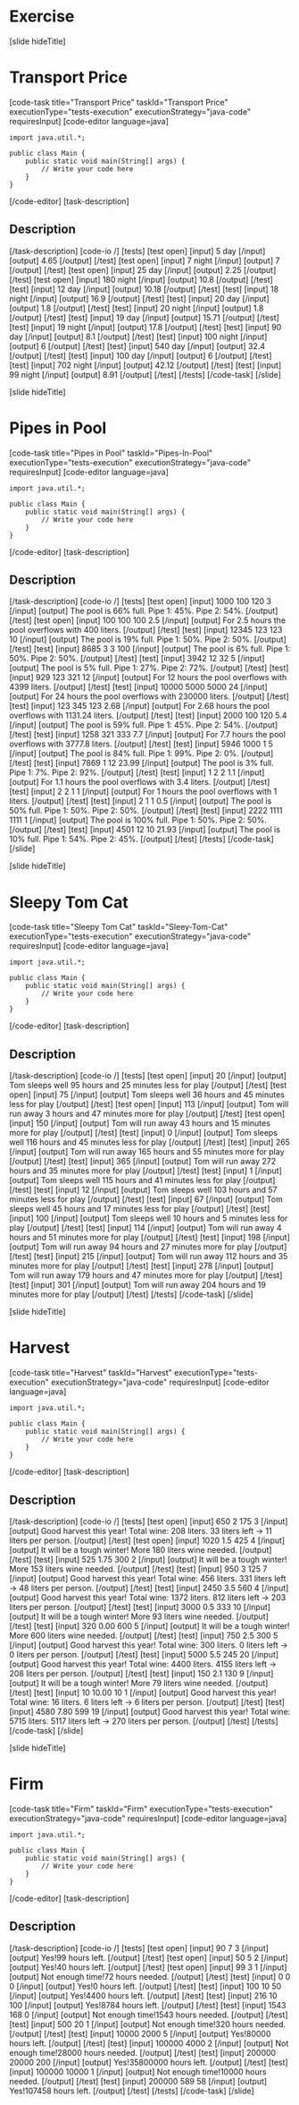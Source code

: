 # Exercise

[slide hideTitle]
# Transport Price
[code-task title="Transport Price" taskId="Transport Price" executionType="tests-execution" executionStrategy="java-code" requiresInput]
[code-editor language=java]
```
import java.util.*;

public class Main {
    public static void main(String[] args) {
        // Write your code here
    }
}
```
[/code-editor]
[task-description]
## Description


[/task-description]
[code-io /]
[tests]
[test open]
[input]
5
day
[/input]
[output]
4.65
[/output]
[/test]
[test open]
[input]
7
night
[/input]
[output]
7
[/output]
[/test]
[test open]
[input]
25
day
[/input]
[output]
2.25
[/output]
[/test]
[test open]
[input]
180
night
[/input]
[output]
10.8
[/output]
[/test]
[test]
[input]
12
day
[/input]
[output]
10.18
[/output]
[/test]
[test]
[input]
18
night
[/input]
[output]
16.9
[/output]
[/test]
[test]
[input]
20
day
[/input]
[output]
1.8
[/output]
[/test]
[test]
[input]
20
night
[/input]
[output]
1.8
[/output]
[/test]
[test]
[input]
19
day
[/input]
[output]
15.71
[/output]
[/test]
[test]
[input]
19
night
[/input]
[output]
17.8
[/output]
[/test]
[test]
[input]
90
day
[/input]
[output]
8.1
[/output]
[/test]
[test]
[input]
100
night
[/input]
[output]
6
[/output]
[/test]
[test]
[input]
540
day
[/input]
[output]
32.4
[/output]
[/test]
[test]
[input]
100
day
[/input]
[output]
6
[/output]
[/test]
[test]
[input]
702
night
[/input]
[output]
42.12
[/output]
[/test]
[test]
[input]
99
night
[/input]
[output]
8.91
[/output]
[/test]
[/tests]
[/code-task]
[/slide]

[slide hideTitle]
# Pipes in Pool
[code-task title="Pipes in Pool" taskId="Pipes-In-Pool" executionType="tests-execution" executionStrategy="java-code" requiresInput]
[code-editor language=java]
```
import java.util.*;

public class Main {
    public static void main(String[] args) {
        // Write your code here
    }
}
```
[/code-editor]
[task-description]
## Description

[/task-description]
[code-io /]
[tests]
[test open]
[input]
1000
100
120
3
[/input]
[output]
The pool is 66% full. Pipe 1: 45%. Pipe 2: 54%.
[/output]
[/test]
[test open]
[input]
100
100
100
2.5
[/input]
[output]
For 2.5 hours the pool overflows with 400 liters.
[/output]
[/test]
[test]
[input]
12345
123
123
10
[/input]
[output]
The pool is 19% full. Pipe 1: 50%. Pipe 2: 50%.
[/output]
[/test]
[test]
[input]
8685
3
3
100
[/input]
[output]
The pool is 6% full. Pipe 1: 50%. Pipe 2: 50%.
[/output]
[/test]
[test]
[input]
3942
12
32
5
[/input]
[output]
The pool is 5% full. Pipe 1: 27%. Pipe 2: 72%.
[/output]
[/test]
[test]
[input]
929
123
321
12
[/input]
[output]
For 12 hours the pool overflows with 4399 liters.
[/output]
[/test]
[test]
[input]
10000
5000
5000
24
[/input]
[output]
For 24 hours the pool overflows with 230000 liters.
[/output]
[/test]
[test]
[input]
123
345
123
2.68
[/input]
[output]
For 2.68 hours the pool overflows with 1131.24 liters.
[/output]
[/test]
[test]
[input]
2000
100
120
5.4
[/input]
[output]
The pool is 59% full. Pipe 1: 45%. Pipe 2: 54%.
[/output]
[/test]
[test]
[input]
1258
321
333
7.7
[/input]
[output]
For 7.7 hours the pool overflows with 3777.8 liters.
[/output]
[/test]
[test]
[input]
5946
1000
1
5
[/input]
[output]
The pool is 84% full. Pipe 1: 99%. Pipe 2: 0%.
[/output]
[/test]
[test]
[input]
7869
1
12
23.99
[/input]
[output]
The pool is 3% full. Pipe 1: 7%. Pipe 2: 92%.
[/output]
[/test]
[test]
[input]
1
2
2
1.1
[/input]
[output]
For 1.1 hours the pool overflows with 3.4 liters.
[/output]
[/test]
[test]
[input]
2
2
1
1
[/input]
[output]
For 1 hours the pool overflows with 1 liters.
[/output]
[/test]
[test]
[input]
2
1
1
0.5
[/input]
[output]
The pool is 50% full. Pipe 1: 50%. Pipe 2: 50%.
[/output]
[/test]
[test]
[input]
2222
1111
1111
1
[/input]
[output]
The pool is 100% full. Pipe 1: 50%. Pipe 2: 50%.
[/output]
[/test]
[test]
[input]
4501
12
10
21.93
[/input]
[output]
The pool is 10% full. Pipe 1: 54%. Pipe 2: 45%.
[/output]
[/test]
[/tests]
[/code-task]
[/slide]

[slide hideTitle]
# Sleepy Tom Cat
[code-task title="Sleepy Tom Cat" taskId="Sleey-Tom-Cat" executionType="tests-execution" executionStrategy="java-code" requiresInput]
[code-editor language=java]
```
import java.util.*;

public class Main {
    public static void main(String[] args) {
        // Write your code here
    }
}
```
[/code-editor]
[task-description]
## Description

[/task-description]
[code-io /]
[tests]
[test open]
[input]
20
[/input]
[output]
Tom sleeps well
95 hours and 25 minutes less for play
[/output]
[/test]
[test open]
[input]
75
[/input]
[output]
Tom sleeps well
36 hours and 45 minutes less for play
[/output]
[/test]
[test open]
[input]
113
[/input]
[output]
Tom will run away
3 hours and 47 minutes more for play
[/output]
[/test]
[test open]
[input]
150
[/input]
[output]
Tom will run away
43 hours and 15 minutes more for play
[/output]
[/test]
[test]
[input]
0
[/input]
[output]
Tom sleeps well
116 hours and 45 minutes less for play
[/output]
[/test]
[test]
[input]
265
[/input]
[output]
Tom will run away
165 hours and 55 minutes more for play
[/output]
[/test]
[test]
[input]
365
[/input]
[output]
Tom will run away
272 hours and 35 minutes more for play
[/output]
[/test]
[test]
[input]
1
[/input]
[output]
Tom sleeps well
115 hours and 41 minutes less for play
[/output]
[/test]
[test]
[input]
12
[/input]
[output]
Tom sleeps well
103 hours and 57 minutes less for play
[/output]
[/test]
[test]
[input]
67
[/input]
[output]
Tom sleeps well
45 hours and 17 minutes less for play
[/output]
[/test]
[test]
[input]
100
[/input]
[output]
Tom sleeps well
10 hours and 5 minutes less for play
[/output]
[/test]
[test]
[input]
114
[/input]
[output]
Tom will run away
4 hours and 51 minutes more for play
[/output]
[/test]
[test]
[input]
198
[/input]
[output]
Tom will run away
94 hours and 27 minutes more for play
[/output]
[/test]
[test]
[input]
215
[/input]
[output]
Tom will run away
112 hours and 35 minutes more for play
[/output]
[/test]
[test]
[input]
278
[/input]
[output]
Tom will run away
179 hours and 47 minutes more for play
[/output]
[/test]
[test]
[input]
301
[/input]
[output]
Tom will run away
204 hours and 19 minutes more for play
[/output]
[/test]
[/tests]
[/code-task]
[/slide]

[slide hideTitle]
# Harvest
[code-task title="Harvest" taskId="Harvest" executionType="tests-execution" executionStrategy="java-code" requiresInput]
[code-editor language=java]
```
import java.util.*;

public class Main {
    public static void main(String[] args) {
        // Write your code here
    }
}
```
[/code-editor]
[task-description]
## Description

[/task-description]
[code-io /]
[tests]
[test open]
[input]
650
2
175
3
[/input]
[output]
Good harvest this year! Total wine: 208 liters.
33 liters left -\> 11 liters per person.
[/output]
[/test]
[test open]
[input]
1020
1.5
425
4
[/input]
[output]
It will be a tough winter! More 180 liters wine needed.
[/output]
[/test]
[test]
[input]
525
1.75
300
2
[/input]
[output]
It will be a tough winter! More 153 liters wine needed.
[/output]
[/test]
[test]
[input]
950
3
125
7
[/input]
[output]
Good harvest this year! Total wine: 456 liters.
331 liters left -\> 48 liters per person.
[/output]
[/test]
[test]
[input]
2450
3.5
560
4
[/input]
[output]
Good harvest this year! Total wine: 1372 liters.
812 liters left -\> 203 liters per person.
[/output]
[/test]
[test]
[input]
3000
0.5
333
10
[/input]
[output]
It will be a tough winter! More 93 liters wine needed.
[/output]
[/test]
[test]
[input]
320
0.00
600
5
[/input]
[output]
It will be a tough winter! More 600 liters wine needed.
[/output]
[/test]
[test]
[input]
750
2.5
300
5
[/input]
[output]
Good harvest this year! Total wine: 300 liters.
0 liters left -\> 0 liters per person.
[/output]
[/test]
[test]
[input]
5000
5.5
245
20
[/input]
[output]
Good harvest this year! Total wine: 4400 liters.
4155 liters left -\> 208 liters per person.
[/output]
[/test]
[test]
[input]
150
2.1
130
9
[/input]
[output]
It will be a tough winter! More 79 liters wine needed.
[/output]
[/test]
[test]
[input]
10
10.00
10
1
[/input]
[output]
Good harvest this year! Total wine: 16 liters.
6 liters left -\> 6 liters per person.
[/output]
[/test]
[test]
[input]
4580
7.80
599
19
[/input]
[output]
Good harvest this year! Total wine: 5715 liters.
5117 liters left -\> 270 liters per person.
[/output]
[/test]
[/tests]
[/code-task]
[/slide]

[slide hideTitle]
# Firm
[code-task title="Firm" taskId="Firm" executionType="tests-execution" executionStrategy="java-code" requiresInput]
[code-editor language=java]
```
import java.util.*;

public class Main {
    public static void main(String[] args) {
        // Write your code here
    }
}
```
[/code-editor]
[task-description]
## Description


[/task-description]
[code-io /]
[tests]
[test open]
[input]
90
7
3
[/input]
[output]
Yes!99 hours left.
[/output]
[/test]
[test open]
[input]
50
5
2
[/input]
[output]
Yes!40 hours left.
[/output]
[/test]
[test open]
[input]
99
3
1
[/input]
[output]
Not enough time!72 hours needed.
[/output]
[/test]
[test]
[input]
0
0
0
[/input]
[output]
Yes!0 hours left.
[/output]
[/test]
[test]
[input]
100
10
50
[/input]
[output]
Yes!4400 hours left.
[/output]
[/test]
[test]
[input]
216
10
100
[/input]
[output]
Yes!8784 hours left.
[/output]
[/test]
[test]
[input]
1543
168
0
[/input]
[output]
Not enough time!1543 hours needed.
[/output]
[/test]
[test]
[input]
500
20
1
[/input]
[output]
Not enough time!320 hours needed.
[/output]
[/test]
[test]
[input]
10000
2000
5
[/input]
[output]
Yes!80000 hours left.
[/output]
[/test]
[test]
[input]
100000
4000
2
[/input]
[output]
Not enough time!28000 hours needed.
[/output]
[/test]
[test]
[input]
200000
20000
200
[/input]
[output]
Yes!35800000 hours left.
[/output]
[/test]
[test]
[input]
100000
10000
1
[/input]
[output]
Not enough time!10000 hours needed.
[/output]
[/test]
[test]
[input]
200000
589
58
[/input]
[output]
Yes!107458 hours left.
[/output]
[/test]
[/tests]
[/code-task]
[/slide]